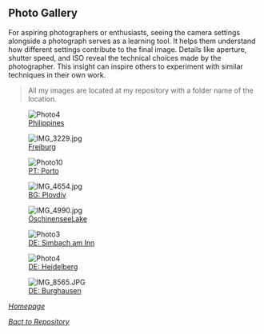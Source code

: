 ## Photo Gallery

For aspiring photographers or enthusiasts, seeing the camera settings alongside a photograph serves as a learning tool. It helps them understand how different settings contribute to the final image.
Details like aperture, shutter speed, and ISO reveal the technical choices made by the photographer. This insight can inspire others to experiment with similar techniques in their own work.

>All my images are located at my repository with a folder  name  of the location.

<link rel="stylesheet" href="/Shutter101/css/photo-tile.css">
<div class="gallery">
	<figure>	
		<img src="/Shutter101/photos/Philippines/img/photo4.jpg" alt="Photo4">
		<figcaption><a href="/Shutter101/photos/Philippines/Philippines.html">Philippines</a></figcaption>
	</figure>
	<figure>
		<img src='/Shutter101/photos/Freiburg/img/IMG_3229.jpg' alt='IMG_3229.jpg'>
		<figcaption><a href="/Shutter101/photos/Freiburg/Freiburg.html">Freiburg</a></figcaption>
	</figure>
	<figure>		
		<img src="/Shutter101/photos/Portugal/img/photo10.jpg" alt="Photo10">
		<figcaption><a href="/Shutter101/photos/Portugal/Portugal.html">PT: Porto</a></figcaption>
	</figure>
	<figure>		
		<img src="/Shutter101/photos/Plovdiv/img/IMG_4654.jpg" alt="IMG_4654.jpg">
		<figcaption><a href="/Shutter101/photos/Plovdiv/Plovdiv.html">BG: Plovdiv</a></figcaption>
	</figure>
	<figure>
		<img src='/Shutter101/photos/ÖschinenseeLake/img/IMG_4990.jpg' alt='IMG_4990.jpg'>
		<figcaption><a href="/Shutter101/photos/ÖschinenseeLake/ÖschinenseeLake.html">ÖschinenseeLake</a></figcaption>
	</figure>
	<figure>		
		<img src="/Shutter101/photos/Simbach/img/photo3.jpg" alt="Photo3">
		<figcaption><a href="/Shutter101/photos/Simbach/Simbach.html">DE: Simbach am Inn</a></figcaption>
	</figure>
	<figure>		
		<img src="/Shutter101/photos/Heidelberg/img/photo4.jpg" alt="Photo4">
		<figcaption><a href="/Shutter101/photos/Heidelberg/Heidelberg.html">DE: Heidelberg</a></figcaption>
	</figure>
	<figure>		
		<img src="/Shutter101/photos/Burghausen/img/20231210170207_IMG_8565.JPG" alt="IMG_8565.JPG">
		<figcaption><a href="/Shutter101/photos/Burghausen/Burghausen.html">DE: Burghausen</a></figcaption>
	</figure>
</div>


*[Homepage](README.md)*

*[Bact to Repository](https://github.com/23W-GBAC/Shutter101/tree/main)*

